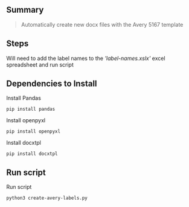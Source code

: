 ## Summary
> Automatically create new docx files with the Avery 5167 template

## Steps
Will need to add the label names to the *'label-names.xslx'* excel spreadsheet and run script


## Dependencies to Install

Install Pandas

`pip install pandas`

Install openpyxl

`pip install openpyxl`

Install docxtpl

`pip install docxtpl`

## Run script
Run script

`python3 create-avery-labels.py`